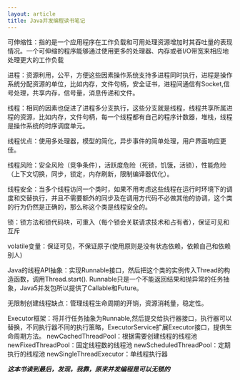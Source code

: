 ```yaml
---
layout: article
title: Java并发编程读书笔记
---
```


可伸缩性：指的是一个应用程序在工作负载和可用处理资源增加时其吞吐量的表现情况。一个可伸缩的程序能够通过使用更多的处理器、内存或者I/O带宽来相应地处理更大的工作负载

进程：资源利用，公平，方便这些因素操作系统支持多进程同时执行，进程是操作系统分配资源的单位，比如内存，文件句柄，安全证书，进程间通信有Socket,信号处理，共享内存，信号量，消息传递和文件。
 
线程：相同的因素也促进了进程多分支执行，这些分支就是线程，线程共享所属进程的资源，比如内存，文件句柄，每一个线程都有自己的程序计数器，堆栈，线程是操作系统的时序调度单元。
 
线程优点：使用多处理器，模型的简化，异步事件的简单处理，用户界面响应更佳。
 
线程风险：安全风险（竞争条件），活跃度危险（死锁，饥饿，活锁），性能危险（上下文切换，同步，锁定，内存刷新，限制编译器优化）。
 
线程安全：当多个线程访问一个类时，如果不用考虑这些线程在运行时环境下的调度和交替执行，并且不需要额外的同步及在调用方代码不必做其他的协调，这个类的行为仍然是正确的，那么称这个类是线程安全的。
 
锁：锁方法和锁代码块，可重入（每个锁会关联请求技术和占有者），保证可见和互斥
 
volatile变量：保证可见，不保证原子(使用原则是没有状态依赖，依赖自己和依赖别人)
 
Java的线程API抽象：实现Runnable接口，然后把这个类的实例传入Thread的构造函数，调用Thread.start().
Runnable只是一个不能返回结果和抛异常的任务抽象，Java5并发包所以提供了Callable和Future。
 
无限制创建线程缺点：管理线程生命周期的开销，资源消耗量，稳定性。
 
Executor框架：将并行任务抽象为Runnable,然后提交给执行器接口，执行器可以替换，不同执行器不同的执行策略，ExecutorService扩展Executor接口，提供生命周期方法。
newCachedThreadPool：根据需要创建线程的线程池
newFixedThreadPool：固定线程数的线程池
newScheduledThreadPool：定期执行的线程池
newSingleThreadExecutor：单线程执行器
 
 
***这本书读到最后，发现，我靠，原来并发编程是可以无锁的***

